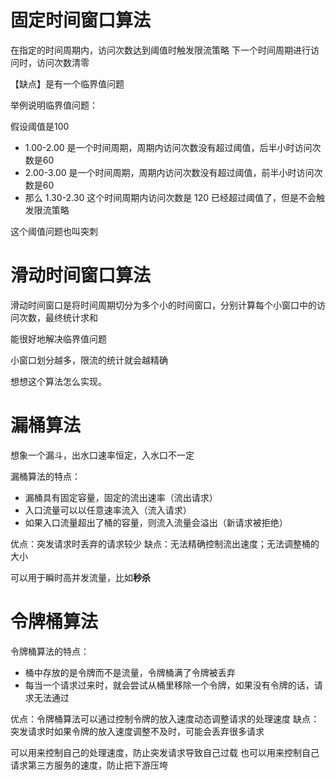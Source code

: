 # 固定时间窗口算法

在指定的时间周期内，访问次数达到阈值时触发限流策略
下一个时间周期进行访问时，访问次数清零

【缺点】是有一个临界值问题

举例说明临界值问题：

假设阈值是100

- 1.00-2.00 是一个时间周期，周期内访问次数没有超过阈值，后半小时访问次数是60
- 2.00-3.00 是一个时间周期，周期内访问次数没有超过阈值，前半小时访问次数是60
- 那么 1.30-2.30 这个时间周期内访问次数是 120 已经超过阈值了，但是不会触发限流策略

这个阈值问题也叫突刺

# 滑动时间窗口算法

滑动时间窗口是将时间周期切分为多个小的时间窗口，分别计算每个小窗口中的访问次数，最终统计求和

能很好地解决临界值问题

小窗口划分越多，限流的统计就会越精确

想想这个算法怎么实现。

# 漏桶算法

想象一个漏斗，出水口速率恒定，入水口不一定

漏桶算法的特点：

- 漏桶具有固定容量，固定的流出速率（流出请求）
- 入口流量可以以任意速率流入（流入请求）
- 如果入口流量超出了桶的容量，则流入流量会溢出（新请求被拒绝）

优点：突发请求时丢弃的请求较少
缺点：无法精确控制流出速度；无法调整桶的大小

可以用于瞬时高并发流量，比如**秒杀**

# 令牌桶算法

令牌桶算法的特点：

- 桶中存放的是令牌而不是流量，令牌桶满了令牌被丢弃
- 每当一个请求过来时，就会尝试从桶里移除一个令牌，如果没有令牌的话，请求无法通过

优点：令牌桶算法可以通过控制令牌的放入速度动态调整请求的处理速度
缺点：突发请求时如果令牌的放入速度调整不及时，可能会丢弃很多请求

可以用来控制自己的处理速度，防止突发请求导致自己过载
也可以用来控制自己请求第三方服务的速度，防止把下游压垮
